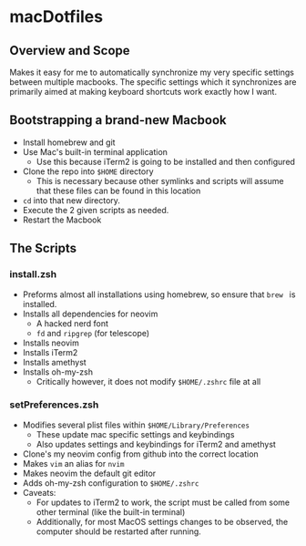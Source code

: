 # macDotfiles

## Overview and Scope
Makes it easy for me to automatically synchronize my very specific settings between multiple macbooks.
The specific settings which it synchronizes are primarily aimed at making keyboard shortcuts work exactly how I want.

## Bootstrapping a brand-new Macbook
* Install homebrew and git
* Use Mac's built-in terminal application
  * Use this because iTerm2 is going to be installed and then configured
* Clone the repo into `$HOME` directory
  * This is necessary because other symlinks and scripts will assume that these files can be found in this location
* `cd` into that new directory.
* Execute the 2 given scripts as needed.
* Restart the Macbook

## The Scripts
### install.zsh
* Preforms almost all installations using homebrew, so ensure that `brew ` is installed.
* Installs all dependencies for neovim
  * A hacked nerd font
  * `fd` and `ripgrep` (for telescope)
* Installs neovim
* Installs iTerm2
* Installs amethyst
* Installs oh-my-zsh
  * Critically however, it does not modify `$HOME/.zshrc` file at all

### setPreferences.zsh
* Modifies several plist files within `$HOME/Library/Preferences`
  * These update mac specific settings and keybindings
  * Also updates settings and keybindings for iTerm2 and amethyst
* Clone's my neovim config from github into the correct location
* Makes `vim` an alias for `nvim`
* Makes neovim the default git editor
* Adds oh-my-zsh configuration to `$HOME/.zshrc`
* Caveats:
  * For updates to iTerm2 to work, the script must be called from some other terminal (like the built-in terminal)
  * Additionally, for most MacOS settings changes to be observed, the computer should be restarted after running.
